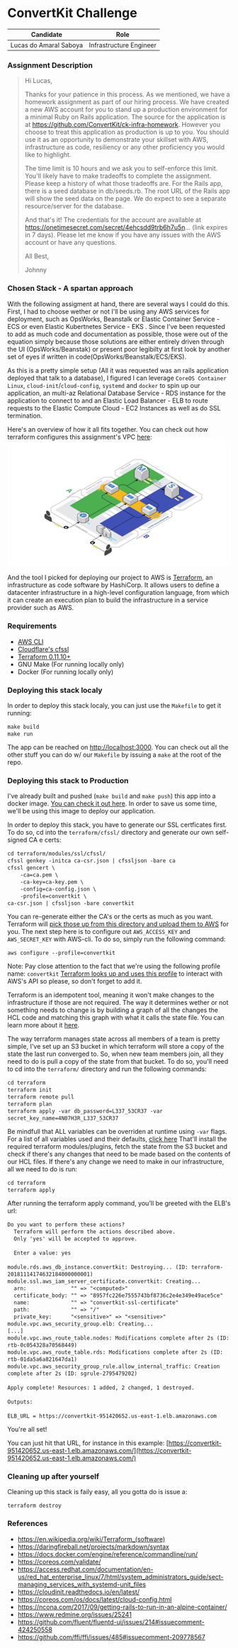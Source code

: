 ConvertKit Challenge
============

| Candidate | Role |
|---|---|
| Lucas do Amaral Saboya | Infrastructure Engineer |


### Assignment Description
> Hi Lucas,
>
> Thanks for your patience in this process. As we mentioned, we have a homework assignment as part of our hiring process. We have created a new AWS account for you to stand up a production environment for a minimal Ruby on Rails application. The source for the application is at https://github.com/ConvertKit/ck-infra-homework. However you choose to treat this application as production is up to you. You should use it as an opportunity to demonstrate your skillset with AWS, infrastructure as code, resiliency or any other proficiency you would like to highlight.
>
> The time limit is 10 hours and we ask you to self-enforce this limit. You'll likely have to make tradeoffs to complete the assignment. Please keep a history of what those tradeoffs are. For the Rails app, there is a seed database in db/seeds.rb. The root URL of the Rails app will show the seed data on the page. We do expect to see a separate resource/server for the database.
>
> And that's it! The credentials for the account are available at https://onetimesecret.com/secret/4ehcsdd9trb6h7u5n... (link expires in 7 days). Please let me know if you have any issues with the AWS account or have any questions.
>
> All Best,
>
> Johnny


### Chosen Stack - A spartan approach
With the following assigment at hand, there are several ways I could do this. First, I had to choose wether or not I'll be using any AWS services for deployment, such as OpsWorks, Beanstalk or Elastic Container Service - ECS or even Elastic Kubertnetes Service - EKS . Since I've been requested to add as much code and documentation as possible, those were out of the equation simply because those solutions are either entirely driven through the UI (OpsWorks/Beanstak) or present poor legibilty at first look by another set of eyes if written in code(OpsWorks/Beanstalk/ECS/EKS).

As this is a pretty simple setup (All it was requested was an rails application deployed that talk to a database), I figured I  can leverage `CoreOS Container Linux`, `cloud-init`/`cloud-config`, `systemd` and `docker` to spin up our application, an multi-az Relational Database Service - RDS instance for the application to connect to and an Elastic Load Balancer - ELB to route requests to the Elastic Compute Cloud - EC2 Instances as well as do SSL termination.

Here's an overview of how it all fits together. You can check out how terraform configures this assignment's VPC [here](https://github.com/lucazz/ck-infra-homework/blob/master/terraform/README.md):
![Proposed topology](docs/topology.png "Proposed topology")

And the tool I picked for deploying our project to AWS is [Terraform](https://www.terraform.io/), an infrastructure as code software by HashiCorp. It allows users to define a datacenter infrastructure in a high-level configuration language, from which it can create an execution plan to build the infrastructure in a service provider such as AWS.

### Requirements
 - [AWS CLI](https://aws.amazon.com/cli/)
 - [Cloudflare's cfssl](https://github.com/cloudflare/cfssl)
 - [Terraform 0.11.10+](https://www.terraform.io/downloads.html)
 - GNU Make (For running locally only)
 - Docker (For running locally only)

### Deploying this stack localy
In order to deploy this stack localy, you can just use the `Makefile` to get it running:

    make build
    make run
    
The app can be reached on [http://localhost:3000](http://localhost:3000). You can check out all the other stuff you can do w/ our `Makefile` by issuing a `make` at the root of the repo.

### Deploying this stack to Production
I've already built and pushed (`make build` and `make push`) this app into a docker image. [You can check it out here](https://hub.docker.com/r/lucazz/convertkit/). In order to save us some time, we'll be using this image to deploy our application. 

In order to deploy this stack, you have to generate our SSL certficates first. To do so, cd into the `terraform/cfssl/` directory and generate our own self-signed CA e certs:

    cd terraform/modules/ssl/cfssl/
    cfssl genkey -initca ca-csr.json | cfssljson -bare ca
    cfssl gencert \
        -ca=ca.pem \
        -ca-key=ca-key.pem \
        -config=ca-config.json \
        -profile=convertkit \
    ca-csr.json | cfssljson -bare convertkit

You can re-generate either the CA's or the certs as much as you want. Terraform will [pick those up from this directory and upload them to AWS](https://github.com/lucazz/ck-infra-homework/blob/master/terraform/modules/ssl/main.tf) for you.
The next step here is to configure out `AWS_ACCESS_KEY` and `AWS_SECRET_KEY` with AWS-cli. To do so, simply run the following command:

    aws configure --profile=convertkit

Note: Pay close attention to the fact that we're using the following profile name: `convertkit` [Terraform looks up and uses this profile](https://github.com/lucazz/ck-infra-homework/blob/master/terraform/config-aws.tf#L3) to interact with AWS's API so please, so don't forget to add it.

Terraform is an idempotent tool, meaning it won't make changes to the infrastructure if those are not required. The way it determines wether or not something needs to change is by building a graph of all the changes the HCL code and matching this graph with what it calls the state file. You can learn more about it [here](https://www.terraform.io/docs/state/index.html).

The way terraform manages state across all members of a team is pretty simple, I've set up an S3 bucket in which terraform will store a copy of the state the last run converged to. So, when new team members join, all they need to do is pull a copy of the state from that bucket. To do so, you'll need to cd into the `terraform/` directory and run the following commands:

    cd terraform
    terraform init
    terraform remote pull
    terraform plan
    terraform apply -var db_password=L337_53CR37 -var secret_key_name=4N07H3R_L337_53CR37
    
Be mindfull that ALL variables can be overriden at runtime using `-var` flags. For a list of all variables used and their defaults, [click here](https://github.com/lucazz/ck-infra-homework/blob/master/docs/VARIABLES.md) 
That'll install the required terraform modules/plugins, fetch the state from the S3 bucket and check if there's any changes that need to be made based on the contents of our HCL files.
If there's any change we need to make in our infrastructure, all we need to do is run:

    cd terraform
    terraform apply

After running the terraform apply command, you'll be greeted with the ELB's url:

    Do you want to perform these actions?
      Terraform will perform the actions described above.
      Only 'yes' will be accepted to approve.
    
      Enter a value: yes
    
    module.rds.aws_db_instance.convertkit: Destroying... (ID: terraform-20181114174632184000000001)
    module.ssl.aws_iam_server_certificate.convertkit: Creating...
      arn:              "" => "<computed>"
      certificate_body: "" => "8957fc226e7555743bf8736c2e4e349e49ace5ce"
      name:             "" => "convertkit-ssl-certificate"
      path:             "" => "/"
      private_key:      "<sensitive>" => "<sensitive>"
    module.vpc.aws_security_group.elb: Creating...
    [...]
    module.vpc.aws_route_table.nodes: Modifications complete after 2s (ID: rtb-0c054328a70568449)
    module.vpc.aws_route_table.rds: Modifications complete after 2s (ID: rtb-01da5a6a821647da1)
    module.vpc.aws_security_group_rule.allow_internal_traffic: Creation complete after 2s (ID: sgrule-2795479202)

    Apply complete! Resources: 1 added, 2 changed, 1 destroyed.

    Outputs:

    ELB_URL = https://convertkit-951420652.us-east-1.elb.amazonaws.com

You're all set!

You can just hit that URL, for instance in this example:
[https://convertkit-951420652.us-east-1.elb.amazonaws.com/](https://convertkit-951420652.us-east-1.elb.amazonaws.com/)

### Cleaning up after yourself

Cleaning up this stack is faily easy, all you gotta do is issue a: 

    terraform destroy

### References
 - https://en.wikipedia.org/wiki/Terraform_(software)
 - https://daringfireball.net/projects/markdown/syntax
 - https://docs.docker.com/engine/reference/commandline/run/
 - https://coreos.com/validate/
 - https://access.redhat.com/documentation/en-us/red_hat_enterprise_linux/7/html/system_administrators_guide/sect-managing_services_with_systemd-unit_files
 - https://cloudinit.readthedocs.io/en/latest/
 - https://coreos.com/os/docs/latest/cloud-config.html
 - https://ncona.com/2017/09/getting-rails-to-run-in-an-alpine-container/
 - https://www.redmine.org/issues/25241
 - https://github.com/fluent/fluentd-ui/issues/214#issuecomment-424250558
 - https://github.com/ffi/ffi/issues/485#issuecomment-209778567<Paste>
